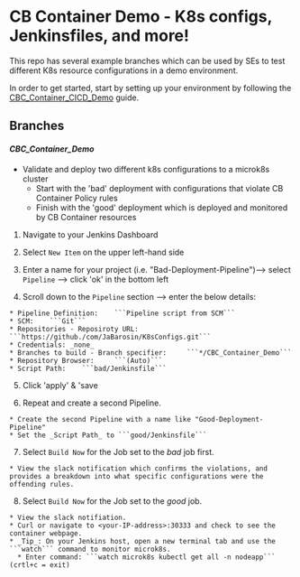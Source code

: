 # CB Container Demo - K8s configs, Jenkinsfiles, and more!

This repo has several example branches which can be used by SEs to test different K8s resource configurations in a demo environment.

In order to get started, start by setting up your environment by following the [CBC_Container_CICD_Demo](https://github.com/ncomeau/CBC_Container_CICD_Demo) guide.

## Branches

#### _CBC_Container_Demo_

  * Validate and deploy two different k8s configurations to a microk8s cluster
    * Start with the 'bad' deployment with configurations that violate CB Container Policy rules
    * Finish with the 'good' deployment which is deployed and monitored by CB Container resources

  1. Navigate to your Jenkins Dashboard

  2. Select ```New Item``` on the upper left-hand side

  3. Enter a name for your project (i.e. "Bad-Deployment-Pipeline")--> select ```Pipeline``` --> click 'ok' in the bottom left

  4. Scroll down to the ```Pipeline``` section --> enter the below details:

    * Pipeline Definition:    ```Pipeline script from SCM```
    * SCM:    ```Git```
    * Repositories - Reposiroty URL:    ```https://github./com/JaBarosin/K8sConfigs.git```
    * Credentials: _none_
    * Branches to build - Branch specifier:     ```*/CBC_Container_Demo```
    * Repository Browser:     ```(Auto)```
    * Script Path:    ```bad/Jenkinsfile```

  5. Click 'apply' & 'save

  6. Repeat and create a second Pipeline.

    * Create the second Pipeline with a name like "Good-Deployment-Pipeline"
    * Set the _Script Path_ to ```good/Jenkinsfile```

  7. Select ```Build Now``` for the Job set to the _bad_ job first.

    * View the slack notification which confirms the violations, and provides a breakdown into what specific configurations were the offending rules.

  8. Select ```Build Now``` for the Job set to the _good_ job.

    * View the slack notifiation.
    * Curl or navigate to <your-IP-address>:30333 and check to see the container webpage.
    * _Tip_: On your Jenkins host, open a new terminal tab and use the ```watch``` command to monitor microk8s.
      * Enter command: ```watch microk8s kubectl get all -n nodeapp``` (crtl+c = exit)

